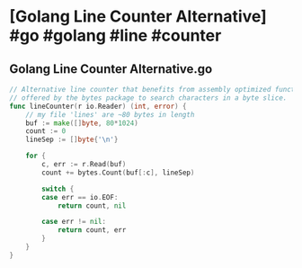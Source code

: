 # [Golang Line Counter Alternative] #go #golang #line #counter

## Golang Line Counter Alternative.go

```go
// Alternative line counter that benefits from assembly optimized functions
// offered by the bytes package to search characters in a byte slice.
func lineCounter(r io.Reader) (int, error) {
	// my file 'lines' are ~80 bytes in length
	buf := make([]byte, 80*1024)
	count := 0
	lineSep := []byte{'\n'}

	for {
		c, err := r.Read(buf)
		count += bytes.Count(buf[:c], lineSep)

		switch {
		case err == io.EOF:
			return count, nil

		case err != nil:
			return count, err
		}
	}
}

```


